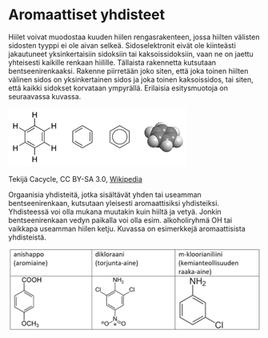 # Aromaattiset yhdisteet

Hiilet voivat muodostaa kuuden hiilen rengasrakenteen, jossa hiilten välisten sidosten tyyppi ei ole aivan selkeä. Sidoselektronit eivät ole kiinteästi jakautuneet yksinkertaisiin sidoksiin tai kaksoissidoksiin, vaan ne on jaettu yhteisesti kaikille renkaan hiilille. Tällaista rakennetta kutsutaan bentseenirenkaaksi. Rakenne piirretään joko siten, että joka toinen hiilten välinen sidos on yksinkertainen sidos ja joka toinen kaksoissidos, tai siten, että kaikki sidokset korvataan ympyrällä. Erilaisia esitysmuotoja on seuraavassa kuvassa. 

![Bentseeni](/images/bentseeni.png "Bentseeni")

Tekijä Cacycle, CC BY-SA 3.0, [Wikipedia](https://commons.wikimedia.org/w/index.php?curid=112805)

Orgaanisia yhdisteitä, jotka sisältävät yhden tai useamman bentseenirenkaan, kutsutaan yleisesti aromaattisiksi yhdisteiksi. Yhdisteessä voi olla mukana muutakin kuin hiiltä ja vetyä. Jonkin bentseenirenkaan vedyn paikalla voi olla esim. alkoholiryhmä $\text{OH}$ tai vaikkapa useamman hiilen ketju. Kuvassa on esimerkkejä aromaattisista yhdisteistä.

![Aromaattisia yhdisteitä](/images/aromaattisia.png "Aromaattisia yhdisteitä")
